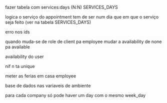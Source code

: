 
fazer tabela com services:days (N:N) SERVICES_DAYS

logica o serviço do appointment tem de ser num dia que em que o serviço seja feito
(ver na tabela SERVICES_DAYS)

erro nos ids

quando muda-se de role de client pa employee
mudar a availability de none pa available

availability do user

nif n ta unique


meter as ferias em casa employee


base de dados nas variaveis de ambiente

para cada company só pode haver um day com o mesmo week_day